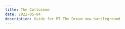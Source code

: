```yaml
---
title: The Colloseum
date: 2022-05-04 
description: Guide for MT The Dream new battleground        
---
```

